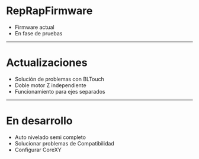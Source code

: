 # RepRapFirmware
  - Firmware actual 
  - En fase de pruebas
  

***
# Actualizaciones

  - Solución de problemas con BLTouch
  - Doble motor Z independiente
  - Funcionamiento para ejes separados

***
# En desarrollo
  - Auto nivelado semi completo
  - Solucionar problemas de Compatibilidad
  - Configurar CoreXY

